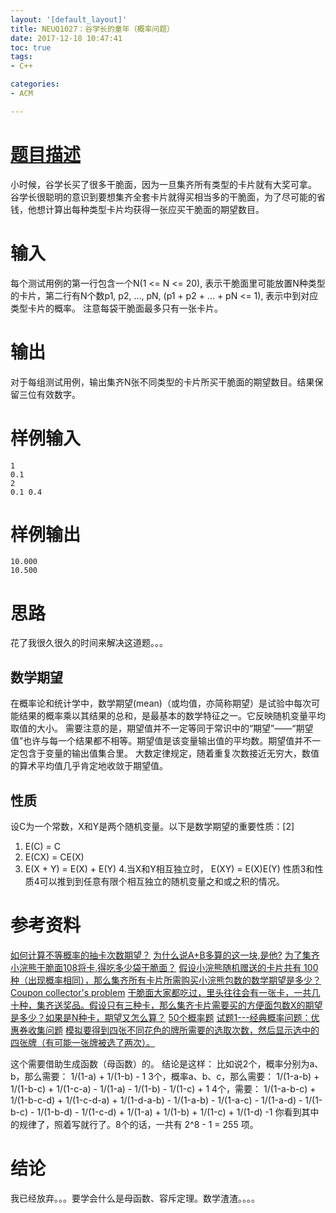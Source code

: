 ```yaml
---
layout: '[default_layout]'   
title: NEUQ1027：谷学长的童年（概率问题）           
date: 2017-12-18 10:47:41  
toc: true                  
tags:                        
- C++

categories:                  
- ACM

---
```

# [题目描述](http://newoj.acmclub.cn/problems/1021)
小时候，谷学长买了很多干脆面，因为一旦集齐所有类型的卡片就有大奖可拿。
谷学长很聪明的意识到要想集齐全套卡片就得买相当多的干脆面，为了尽可能的省钱，他想计算出每种类型卡片均获得一张应买干脆面的期望数目。

# 输入
每个测试用例的第一行包含一个N(1 <= N <= 20), 表示干脆面里可能放置N种类型的卡片，第二行有N个数p1, p2, ..., pN, (p1 + p2 + ... + pN <= 1), 表示中到对应类型卡片的概率。
注意每袋干脆面最多只有一张卡片。
<!--more-->
# 输出
对于每组测试用例，输出集齐N张不同类型的卡片所买干脆面的期望数目。结果保留三位有效数字。

# 样例输入
    1
    0.1
    2
    0.1 0.4

# 样例输出
    10.000
    10.500

# 思路
花了我很久很久的时间来解决这道题。。。

## 数学期望
在概率论和统计学中，数学期望(mean)（或均值，亦简称期望）是试验中每次可能结果的概率乘以其结果的总和，是最基本的数学特征之一。它反映随机变量平均取值的大小。
需要注意的是，期望值并不一定等同于常识中的“期望”——“期望值”也许与每一个结果都不相等。期望值是该变量输出值的平均数。期望值并不一定包含于变量的输出值集合里。
大数定律规定，随着重复次数接近无穷大，数值的算术平均值几乎肯定地收敛于期望值。

## 性质
设C为一个常数，X和Y是两个随机变量。以下是数学期望的重要性质：[2] 
1. E(C) = C
2. E(CX) = CE(X)
3. E(X + Y) = E(X) + E(Y) 
4.当X和Y相互独立时， E(XY) = E(X)E(Y) 
性质3和性质4可以推到到任意有限个相互独立的随机变量之和或之积的情况。

# 参考资料
[如何计算不等概率的抽卡次数期望？](https://www.zhihu.com/question/63691292)
[为什么说A+B多算的这一块,是他?](https://www.zybang.com/question/dc33d975f38865257ab9a8d3d35a49d0.html)
[为了集齐小浣熊干脆面108将卡,得吃多少袋干脆面？](http://blog.sciencenet.cn/blog-752541-995651.html)
[假设小浣熊随机赠送的卡片共有 100 种（出现概率相同），那么集齐所有卡片所需购买小浣熊包数的数学期望是多少？](https://www.zhihu.com/question/20930350)
[Coupon collector's problem](https://en.wikipedia.org/wiki/Coupon_collector's_problem)
[干脆面大家都吃过，里头往往会有一张卡，一共几十种，集齐送奖品。假设只有三种卡，那么集齐卡片需要买的方便面包数X的期望是多少？如果是N种卡，期望又怎么算？](https://www.guokr.com/question/477410/)
[50个概率题](http://blog.csdn.net/q1w2e3r4470/article/details/60331703)
[试题1---经典概率问题：优惠券收集问题](https://www.cnblogs.com/no-tears-girl/p/7476175.html)
[模拟要得到四张不同花色的牌所需要的选取次数，然后显示选中的四张牌（有可能一张牌被选了两次）。](http://blog.csdn.net/xyb890826/article/details/41829627)

这个需要借助生成函数（母函数）的。
结论是这样：
比如说2个，概率分别为a、b，那么需要：
1/(1-a) + 1/(1-b) - 1
3个，概率a、b、c，那么需要：
1/(1-a-b) + 1/(1-b-c) + 1/(1-c-a) - 1/(1-a) - 1/(1-b) - 1/(1-c) + 1
4个，需要：
1/(1-a-b-c) + 1/(1-b-c-d) + 1/(1-c-d-a) + 1/(1-d-a-b) - 1/(1-a-b) - 1/(1-a-c) - 1/(1-a-d) - 1/(1-b-c) - 1/(1-b-d) - 1/(1-c-d) + 1/(1-a) + 1/(1-b) + 1/(1-c) + 1/(1-d) -1
你看到其中的规律了，照着写就行了。8个的话，一共有 2^8 - 1 = 255 项。

# 结论
我已经放弃。。。要学会什么是母函数、容斥定理。数学渣渣。。。。



